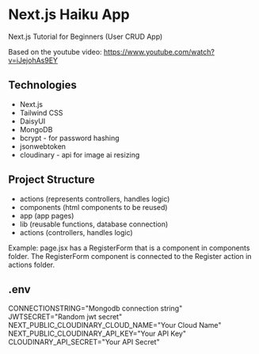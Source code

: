 # Next.js Haiku App

Next.js Tutorial for Beginners (User CRUD App)

Based on the youtube video: https://www.youtube.com/watch?v=iJejohAs9EY

## Technologies

- Next.js
- Tailwind CSS
- DaisyUI
- MongoDB
- bcrypt - for password hashing
- jsonwebtoken
- cloudinary - api for image ai resizing

## Project Structure

- actions (represents controllers, handles logic)
- components (html components to be reused)
- app (app pages)
- lib (reusable functions, database connection)
- actions (controllers, handles logic)

Example: page.jsx has a RegisterForm that is a component in components folder. The RegisterForm component is connected to the Register action in actions folder.

## .env

CONNECTIONSTRING="Mongodb connection string"
JWTSECRET="Random jwt secret"
NEXT_PUBLIC_CLOUDINARY_CLOUD_NAME="Your Cloud Name"
NEXT_PUBLIC_CLOUDINARY_API_KEY="Your API Key"
CLOUDINARY_API_SECRET="Your API Secret"
